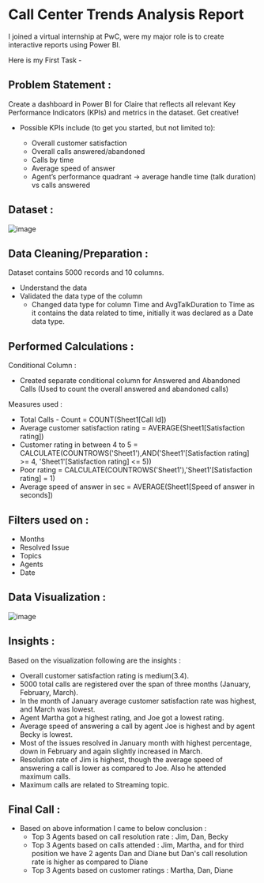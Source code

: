 # Call Center Trends Analysis Report
I joined a virtual internship at PwC, were my major role is to create interactive reports using Power BI.

Here is my First Task -


## Problem Statement :
Create a dashboard in Power BI for Claire that reflects all relevant Key Performance Indicators (KPIs) and metrics in the dataset. Get creative! 

- Possible KPIs include (to get you started, but not limited to):

  - Overall customer satisfaction
  - Overall calls answered/abandoned
  - Calls by time
  - Average speed of answer
  - Agent’s performance quadrant -> average handle time (talk duration) vs calls answered

## Dataset :

  ![image](https://github.com/Tanvi-19/Data-Visualization/assets/84302681/8c85de19-3d75-48bf-8057-fd7216b1b1dc)

## Data Cleaning/Preparation :
Dataset contains 5000 records and 10 columns.

- Understand the data
- Validated the data type of the column
    - Changed data type for column Time and AvgTalkDuration to Time as it contains the data related to time, initially it was declared as a Date data type.
 
## Performed Calculations :
Conditional Column :

- Created separate conditional column for Answered and Abandoned Calls (Used to count the overall answered and abandoned calls)

Measures used :

- Total Calls - Count = COUNT(Sheet1[Call Id])
- Average customer satisfaction rating = AVERAGE(Sheet1[Satisfaction rating]) 
- Customer rating in between 4 to 5 = CALCULATE(COUNTROWS('Sheet1'),AND('Sheet1'[Satisfaction rating] >= 4, 'Sheet1'[Satisfaction rating] <= 5))
- Poor rating = CALCULATE(COUNTROWS('Sheet1'),'Sheet1'[Satisfaction rating] = 1)
- Average speed of answer in sec = AVERAGE(Sheet1[Speed of answer in seconds])

## Filters used on :

- Months
- Resolved Issue
- Topics
- Agents
- Date

## Data Visualization :
![image](https://github.com/Tanvi-19/Data-Visualization/assets/84302681/2c64cdff-4224-4c15-8ce5-4d85758f706d)

## Insights :
Based on the visualization following are the insights :

- Overall customer satisfaction rating is medium(3.4).
- 5000 total calls are registered over the span of three months (January, February, March).
- In the month of January average customer satisfaction rate was highest, and March was lowest.
- Agent Martha got a highest rating, and Joe got a lowest rating.
- Average speed of answering a call by agent Joe is highest and by agent Becky is lowest.
- Most of the issues resolved in January month with highest percentage, down in February and again slightly increased in March.
- Resolution rate of Jim is highest, though the average speed of answering a call is lower as compared to Joe. Also he attended maximum calls.
- Maximum calls are related to Streaming topic.

## Final Call :
- Based on above information I came to below conclusion :
    - Top 3 Agents based on call resolution rate : Jim, Dan, Becky
    - Top 3 Agents based on calls attended : Jim, Martha, and for third position we have 2 agents Dan and Diane but Dan's call resolution rate is higher as compared to Diane
    - Top 3 Agents based on customer ratings : Martha, Dan, Diane
